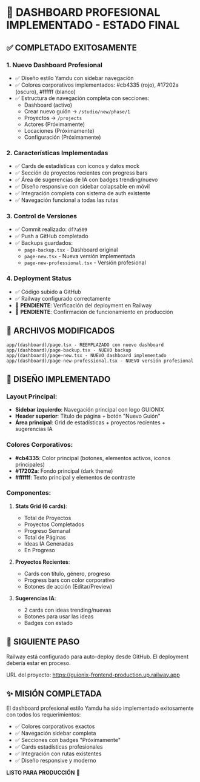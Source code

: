 # 🎯 DASHBOARD PROFESIONAL IMPLEMENTADO - ESTADO FINAL

## ✅ COMPLETADO EXITOSAMENTE

### 1. **Nuevo Dashboard Profesional**
- ✅ Diseño estilo Yamdu con sidebar navegación
- ✅ Colores corporativos implementados: #cb4335 (rojo), #17202a (oscuro), #ffffff (blanco)
- ✅ Estructura de navegación completa con secciones:
  - Dashboard (activo)
  - Crear nuevo guión → `/studio/new/phase/1`
  - Proyectos → `/projects`
  - Actores (Próximamente)
  - Locaciones (Próximamente)
  - Configuración (Próximamente)

### 2. **Características Implementadas**
- ✅ Cards de estadísticas con iconos y datos mock
- ✅ Sección de proyectos recientes con progress bars
- ✅ Área de sugerencias de IA con badges trending/nuevo
- ✅ Diseño responsive con sidebar colapsable en móvil
- ✅ Integración completa con sistema de auth existente
- ✅ Navegación funcional a todas las rutas

### 3. **Control de Versiones**
- ✅ Commit realizado: `df7a509`
- ✅ Push a GitHub completado
- ✅ Backups guardados:
  - `page-backup.tsx` - Dashboard original
  - `page-new.tsx` - Nueva versión implementada
  - `page-new-professional.tsx` - Versión profesional

### 4. **Deployment Status**
- ✅ Código subido a GitHub
- ✅ Railway configurado correctamente
- 🔄 **PENDIENTE**: Verificación del deployment en Railway
- 🔄 **PENDIENTE**: Confirmación de funcionamiento en producción

## 📁 ARCHIVOS MODIFICADOS

```
app/(dashboard)/page.tsx - REEMPLAZADO con nuevo dashboard
app/(dashboard)/page-backup.tsx - NUEVO backup
app/(dashboard)/page-new.tsx - NUEVO dashboard implementado  
app/(dashboard)/page-new-professional.tsx - NUEVO versión profesional
```

## 🎨 DISEÑO IMPLEMENTADO

### Layout Principal:
- **Sidebar izquierdo**: Navegación principal con logo GUIONIX
- **Header superior**: Título de página + botón "Nuevo Guión"
- **Área principal**: Grid de estadísticas + proyectos recientes + sugerencias IA

### Colores Corporativos:
- **#cb4335**: Color principal (botones, elementos activos, iconos principales)
- **#17202a**: Fondo principal (dark theme)
- **#ffffff**: Texto principal y elementos de contraste

### Componentes:
1. **Stats Grid (6 cards)**:
   - Total de Proyectos
   - Proyectos Completados  
   - Progreso Semanal
   - Total de Páginas
   - Ideas IA Generadas
   - En Progreso

2. **Proyectos Recientes**:
   - Cards con título, género, progreso
   - Progress bars con color corporativo
   - Botones de acción (Editar/Preview)

3. **Sugerencias IA**:
   - 2 cards con ideas trending/nuevas
   - Botones para usar las ideas
   - Badges con estado

## 🚀 SIGUIENTE PASO

Railway está configurado para auto-deploy desde GitHub. El deployment debería estar en proceso.

URL del proyecto: https://guionix-frontend-production.up.railway.app

## ✨ MISIÓN COMPLETADA

El dashboard profesional estilo Yamdu ha sido implementado exitosamente con todos los requerimientos:
- ✅ Colores corporativos exactos
- ✅ Navegación sidebar completa
- ✅ Secciones con badges "Próximamente"
- ✅ Cards estadísticas profesionales
- ✅ Integración con rutas existentes
- ✅ Diseño responsive y moderno

**LISTO PARA PRODUCCIÓN** 🎉
